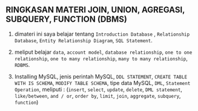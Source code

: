 RINGKASAN MATERI JOIN, UNION, AGREGASI, SUBQUERY, FUNCTION (DBMS)
-------------------------------------------------------------------

1. dimateri ini saya belajar tentang `Introduction Database` , `Relationship Database`, `Entity Relationship Diagram`, `SQL Statement`. 

2. meliput belajar `data`, `account model`, `database relationship`, `one to one relationship`, `one to many relationship`, `many to many relationship`, `RDBMS`.

3. Installing MySQL, jenis perintah MySQL, `DDL STATEMENT`, `CREATE TABLE WITH IS SCHEMA`, `MODIFY TABLE SCHEMA`, tipe data MySQL, `DML`, `Statement Operation`, meliputi : (`insert`, `select`, `update`, `delete`, `DML statement`, `like/between`, `and / or`, `order by`, `limit`, `join`, `aggregate`, `subquery`, `function`) 